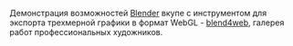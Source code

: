 Демонстрация возможностей [Blender](https://www.blender.org/) вкупе с инструментом для экспорта трехмерной графики в формат WebGL -
[blend4web](https://www.blend4web.com/), галерея работ профессиональных художников.

